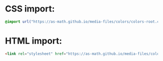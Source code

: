 # CSS import:
```css
@import url("https://as-math.github.io/media-files/colors/colors-root.css");
```

# HTML import:
```html
<link rel="stylesheet" href="https://as-math.github.io/media-files/colors/colors-root.css">
```